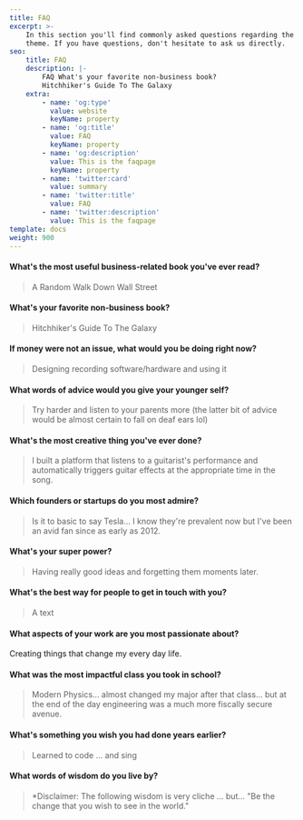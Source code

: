 ```yaml
---
title: FAQ
excerpt: >-
    In this section you'll find commonly asked questions regarding the Libris
    theme. If you have questions, don't hesitate to ask us directly.
seo:
    title: FAQ
    description: |-
        FAQ What's your favorite non-business book?
        Hitchhiker's Guide To The Galaxy
    extra:
        - name: 'og:type'
          value: website
          keyName: property
        - name: 'og:title'
          value: FAQ
          keyName: property
        - name: 'og:description'
          value: This is the faqpage
          keyName: property
        - name: 'twitter:card'
          value: summary
        - name: 'twitter:title'
          value: FAQ
        - name: 'twitter:description'
          value: This is the faqpage
template: docs
weight: 900
---
```


#### What's the most useful business-related book you've ever read?

> A Random Walk Down Wall Street

#### What's your favorite non-business book?

> Hitchhiker's Guide To The Galaxy

#### If money were not an issue, what would you be doing right now?

> Designing recording software/hardware and using it

#### What words of advice would you give your younger self?

> Try harder and listen to your parents more (the latter bit of advice would be almost certain to fall on deaf ears lol)

#### What's the most creative thing you've ever done?

> I built a platform that listens to a guitarist's performance and automatically triggers guitar effects at the appropriate time in the song.

#### Which founders or startups do you most admire?

> Is it to basic to say Tesla... I know they're prevalent now but I've been an avid fan since as early as 2012.

#### What's your super power?

> Having really good ideas and forgetting them moments later.

#### What's the best way for people to get in touch with you?

> A text

#### What aspects of your work are you most passionate about?

Creating things that change my every day life.

#### What was the most impactful class you took in school?

> Modern Physics... almost changed my major after that class... but at the end of the day engineering was a much more fiscally secure avenue.

#### What's something you wish you had done years earlier?

> Learned to code ... and sing

#### What words of wisdom do you live by?

> \*Disclaimer: The following wisdom is very cliche ... but... "Be the change that you wish to see in the world."
